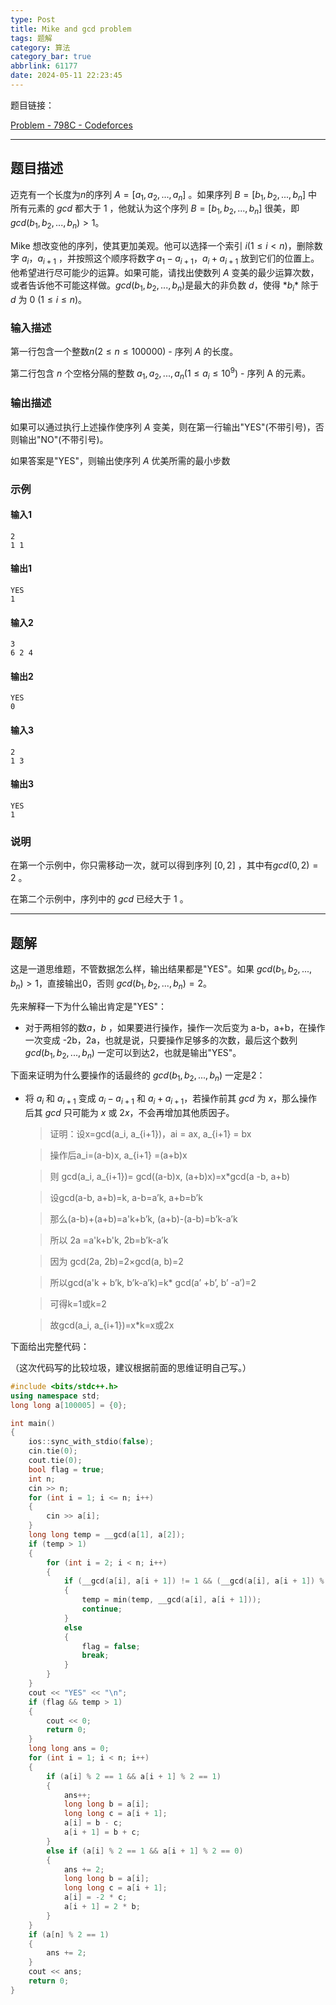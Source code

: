 ```yaml
---
type: Post
title: Mike and gcd problem
tags: 题解
category: 算法
category_bar: true
abbrlink: 61177
date: 2024-05-11 22:23:45
---
```


题目链接：

[Problem - 798C - Codeforces](https://codeforces.com/problemset/problem/798/C)

---

## 题目描述

迈克有一个长度为$n$的序列 $A = [a_1, a_2, ..., a_n]$ 。如果序列 $B = [b_1, b_2, ..., b_n]$ 中所有元素的 *gcd* 都大于 1 ，他就认为这个序列 $B = [b_1, b_2, ..., b_n]$ 很美，即$gcd(b_1, b_2, ..., b_n)>1$。

Mike 想改变他的序列，使其更加美观。他可以选择一个索引 $i ( 1 ≤ i < n )$，删除数字 $a_i， a_{i + 1}$ ，并按照这个顺序将数字 $a_1- a_{i + 1}，a_i+a_{i+1}$ 放到它们的位置上。他希望进行尽可能少的运算。如果可能，请找出使数列 $A$ 变美的最少运算次数，或者告诉他不可能这样做。$gcd(b_1, b_2, ..., b_n)$是最大的非负数 $d$，使得 $*b_i*$ 除于 $d$ 为 $0$ $( 1 ≤ i ≤ n )$。

### 输入描述

第一行包含一个整数$n( 2 ≤n≤ 100 000 )$ - 序列 $A$  的长度。

第二行包含 $n$ 个空格分隔的整数  $a_1, a_2, ..., a_n ( 1 ≤ a_i ≤ 10^{9} )$  - 序列 A 的元素。

### 输出描述

如果可以通过执行上述操作使序列 $A$ 变美，则在第一行输出"YES"(不带引号)，否则输出"NO"(不带引号)。

如果答案是"YES"，则输出使序列 $A$ 优美所需的最小步数

### 示例

#### 输入1

```Plain text
2
1 1
```

#### 输出1

```Plain text
YES
1
```

#### 输入2

```Plain text
3
6 2 4
```

#### 输出2

```Plain text
YES
0
```

#### 输入3

```Plain text
2
1 3
```

#### 输出3

```Plain text
YES
1
```

### 说明

在第一个示例中，你只需移动一次，就可以得到序列 [0, 2] ，其中有$gcd(0,2)=2$ 。

在第二个示例中，序列中的 $gcd$ 已经大于 $1$ 。

---

## 题解

这是一道思维题，不管数据怎么样，输出结果都是"YES"。如果 $gcd(b_1, b_2, ..., b_n)>1$，直接输出0，否则 $gcd(b_1, b_2, ..., b_n)=2$。

先来解释一下为什么输出肯定是"YES"：

- 对于两相邻的数$a，b$ ，如果要进行操作，操作一次后变为 a-b，a+b，在操作一次变成 -2b，2a，也就是说，只要操作足够多的次数，最后这个数列$gcd(b_1, b_2, ..., b_n)$ 一定可以到达2，也就是输出"YES"。

下面来证明为什么要操作的话最终的 $gcd(b_1, b_2, ..., b_n)$ 一定是2：

- 将 $a_i$ 和 $a_{i+1}$ 变成 $a_i- a_{i+1}$ 和  $a_i + a_{i+1}$，若操作前其 $gcd$ 为 $x$，那么操作后其 $gcd$ 只可能为 $x$ 或 $2x$，不会再增加其他质因子。

    > 证明：设x=gcd(a_i, a_{i+1})，ai = ax, a_{i+1} = bx
    >

    > 操作后a_i=(a-b)x, a_{i+1} =(a+b)x
    >

    > 则 gcd(a_i, a_{i+1})= gcd((a-b)x, (a+b)x)=x*gcd(a -b, a+b)
    >

    > 设gcd(a-b, a+b)=k, a-b=a’k, a+b=b’k
    >

    > 那么(a-b)+(a+b)=a'k+b’k, (a+b)-(a-b)=b’k-a’k
    >

    > 所以 2a =a'k+b'k, 2b=b’k-a’k
    >

    > 因为 gcd(2a, 2b)=2×gcd(a, b)=2
    >

    > 所以gcd(a'k + b’k, b’k-a’k)=k* gcd(a’ +b’, b’ -a’)=2
    >

    > 可得k=1或k=2
    >

    > 故gcd(a_i, a_{i+1})=x*k=x或2x
    >

下面给出完整代码：

（这次代码写的比较垃圾，建议根据前面的思维证明自己写。）

```cpp
#include <bits/stdc++.h>
using namespace std;
long long a[100005] = {0};

int main()
{
    ios::sync_with_stdio(false);
    cin.tie(0);
    cout.tie(0);
    bool flag = true;
    int n;
    cin >> n;
    for (int i = 1; i <= n; i++)
    {
        cin >> a[i];
    }
    long long temp = __gcd(a[1], a[2]);
    if (temp > 1)
    {
        for (int i = 2; i < n; i++)
        {
            if (__gcd(a[i], a[i + 1]) != 1 && (__gcd(a[i], a[i + 1]) % temp == 0 || temp % __gcd(a[i], a[i + 1]) == 0))
            {
                temp = min(temp, __gcd(a[i], a[i + 1]));
                continue;
            }
            else
            {
                flag = false;
                break;
            }
        }
    }
    cout << "YES" << "\n";
    if (flag && temp > 1)
    {
        cout << 0;
        return 0;
    }
    long long ans = 0;
    for (int i = 1; i < n; i++)
    {
        if (a[i] % 2 == 1 && a[i + 1] % 2 == 1)
        {
            ans++;
            long long b = a[i];
            long long c = a[i + 1];
            a[i] = b - c;
            a[i + 1] = b + c;
        }
        else if (a[i] % 2 == 1 && a[i + 1] % 2 == 0)
        {
            ans += 2;
            long long b = a[i];
            long long c = a[i + 1];
            a[i] = -2 * c;
            a[i + 1] = 2 * b;
        }
    }
    if (a[n] % 2 == 1)
    {
        ans += 2;
    }
    cout << ans;
    return 0;
}
```
